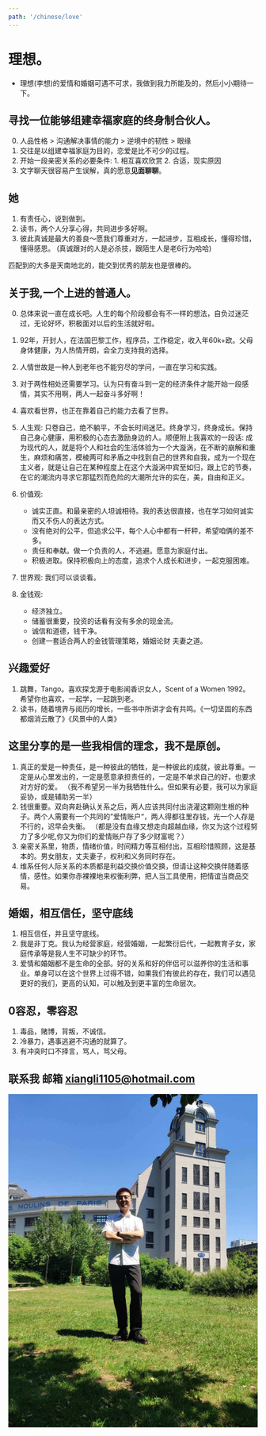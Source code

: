 ```yaml
---
path: '/chinese/love'
---
```


# 理想。
- 理想(李想)的爱情和婚姻可遇不可求，我做到我力所能及的，然后小小期待一下。

## 寻找一位能够组建幸福家庭的终身制合伙人。
0. 人品性格 > 沟通解决事情的能力 > 逆境中的韧性 > 眼缘
1. 交往是以组建幸福家庭为目的，恋爱是比不可少的过程。
2. 开始一段亲密关系的必要条件: 1. 相互喜欢欣赏 2. 合适，现实原因
3. 文字聊天很容易产生误解，真的愿意**见面聊聊**。

## 她
1. 有责任心，说到做到。
2. 读书，两个人分享心得，共同进步多好啊。
3. 彼此真诚是最大的善良～愿我们尊重对方，一起进步，互相成长，懂得珍惜，懂得感恩。
(真诚跟对的人是必杀技，跟陌生人是老6行为哈哈)

匹配到的大多是天南地北的，能交到优秀的朋友也是很棒的。



## 关于我,一个上进的普通人。

0. 总体来说一直在成长吧。人生的每个阶段都会有不一样的想法，自负过迷茫过，无论好坏，积极面对以后的生活就好啦。
1. 92年，开封人，在法国巴黎工作，程序员，工作稳定，收入年60k+欧。父母身体健康，为人热情开朗，会全力支持我的选择。
2. 人情世故是一种人到老年也不能穷尽的学问，一直在学习和实践。
3. 对于两性相处还需要学习。认为只有奋斗到一定的经济条件才能开始一段感情，其实不用啊，两人一起奋斗多好啊！
4. 喜欢看世界，也正在靠着自己的能力去看了世界。

5. 人生观: 只卷自己，绝不躺平，不会长时间迷茫。终身学习，终身成长。保持自己身心健康，用积极的心态去激励身边的人。顺便附上我喜欢的一段话: 成为现代的人，就是将个人和社会的生活体验为一个大漩涡，在不断的崩解和重生，麻烦和痛苦，模棱两可和矛盾之中找到自己的世界和自我，成为一个现在主义者，就是让自己在某种程度上在这个大漩涡中宾至如归，跟上它的节奏，在它的潮流内寻求它那猛烈而危险的大潮所允许的实在，美，自由和正义。
6. 价值观: 
    - 诚实正直。和最亲密的人坦诚相待。我的表达很直接，也在学习如何诚实而又不伤人的表达方式。
    - 没有绝对的公平，但追求公平，每个人心中都有一杆秤，希望咱俩的差不多。
    - 责任和奉献。做一个负责的人，不逃避。愿意为家庭付出。
    - 积极进取。保持积极向上的态度，追求个人成长和进步，一起克服困难。
7. 世界观: 我们可以谈谈看。
8. 金钱观: 
    - 经济独立。
    - 储蓄很重要，投资的话看有没有多余的现金流。
    - 诚信和道德，钱干净。
    - 创建一套适合两人的金钱管理策略，婚姻论财 夫妻之道。

## 兴趣爱好

1. 跳舞，Tango。喜欢探戈源于电影闻香识女人，Scent of a Women 1992。 希望你也喜欢，一起学，一起跳到老。
2. 读书，随着境界与阅历的增长，一些书中所讲才会有共鸣。《一切坚固的东西都烟消云散了》《风景中的人类》

## 这里分享的是一些我相信的理念，我不是原创。

1. 真正的爱是一种责任，是一种彼此的牺牲，是一种彼此的成就，彼此尊重。一定是从心里发出的，一定是愿意承担责任的，一定是不单求自己的好，也要求对方好的爱。
（我不希望另一半为我牺牲什么。但如果有必要，我可以为家庭妥协，或是辅助另一半）
2. 钱很重要。双向奔赴确认关系之后，两人应该共同付出浇灌这颗刚生根的种子。两个人需要有一个共同的”爱情账户“，两人得都往里存钱，光一个人存是不行的，迟早会失衡。
（都是没有血缘又想走向超越血缘，你又为这个过程努力了多少呢,你又为你们的爱情账户存了多少财富呢？）
3. 亲密关系里，物质，情绪价值，时间精力等互相付出，互相珍惜照顾，这是基本的。男女朋友，丈夫妻子，权利和义务同时存在。
4. 维系任何人际关系的本质都是利益交换价值交换，但请让这种交换伴随着感情，感性。如果你赤裸裸地来权衡利弊，把人当工具使用，把情谊当商品交易。

## 婚姻，相互信任，坚守底线

1. 相互信任，并且坚守底线。
2. 我是非丁克。我认为经营家庭，经营婚姻，一起繁衍后代，一起教育子女，家庭传承等是我人生不可缺少的环节。
3. 爱情和婚姻都不是生命的全部。好的关系和好的伴侣可以滋养你的生活和事业。单身可以在这个世界上过得不错，如果我们有彼此的存在，我们可以遇见更好的我们，更高的认知，可以触及到更丰富的生命层次。

## 0容忍，零容忍
1. 毒品，赌博，背叛，不诚信。
2. 冷暴力，遇事逃避不沟通的就算了。
3. 有冲突时口不择言，骂人，骂父母。

## 联系我 邮箱 xiangli1105@hotmail.com

![](../markdown-img/1.jpg)